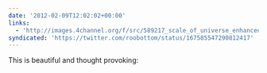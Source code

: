 ```yaml
---
date: '2012-02-09T12:02:02+00:00'
links:
  - 'http://images.4channel.org/f/src/589217_scale_of_universe_enhanced.swf'
syndicated: 'https://twitter.com/roobottom/status/167585547290812417'
---
```

This is beautiful and thought provoking: 
